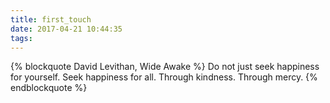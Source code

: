 ```yaml
---
title: first_touch
date: 2017-04-21 10:44:35
tags:
---
```

{% blockquote David Levithan, Wide Awake %}
Do not just seek happiness for yourself. Seek happiness for all. Through kindness. Through mercy.
{% endblockquote %}